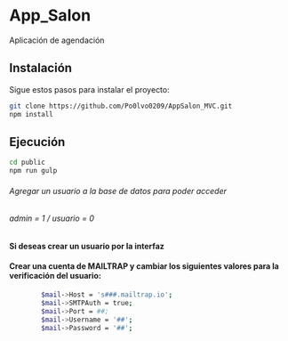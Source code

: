 # App_Salon

Aplicación de agendación

## Instalación

Sigue estos pasos para instalar el proyecto:

```bash
git clone https://github.com/Po0lvo0209/AppSalon_MVC.git
npm install
```

## Ejecución
```bash
cd public
npm run gulp
```

###### Agregar un usuario a la base de datos para poder acceder
###### admin = 1 / usuario = 0
#### Si deseas crear un usuario por la interfaz 
#### Crear una cuenta de MAILTRAP y cambiar los siguientes valores para la verificación del usuario: 

```bash
        $mail->Host = 's###.mailtrap.io';
        $mail->SMTPAuth = true;
        $mail->Port = ##;
        $mail->Username = '##';
        $mail->Password = '##';
```
